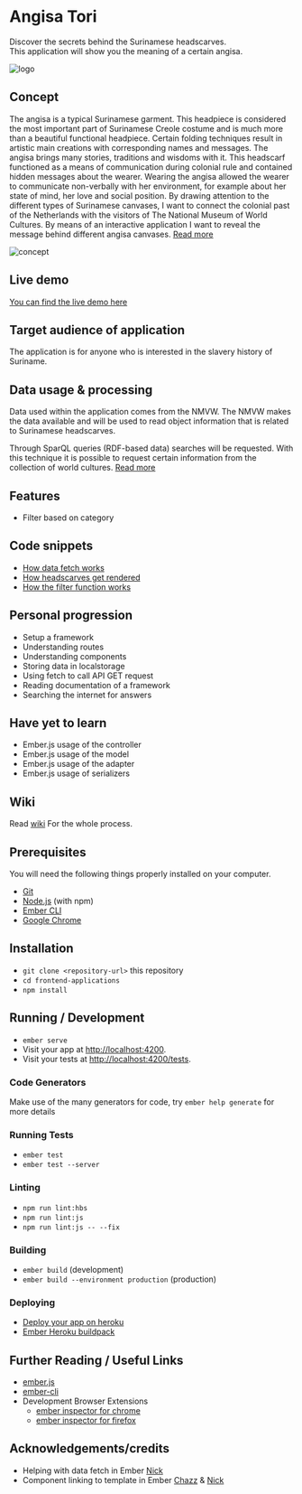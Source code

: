 # Angisa Tori
Discover the secrets behind the Surinamese headscarves.<br>
This application will show you the meaning of a certain angisa.

<img src="https://oege.ie.hva.nl/~westere6/techtrack/angisa.jpg" alt="logo">

## Concept
The angisa is a typical Surinamese garment. This headpiece is considered the most important part of Surinamese Creole costume and is much more than a beautiful functional headpiece. Certain folding techniques result in artistic main creations with corresponding names and messages. The angisa brings many stories, traditions and wisdoms with it. This headscarf functioned as a means of communication during colonial rule and contained hidden messages about the wearer. Wearing the angisa allowed the wearer to communicate non-verbally with her environment, for example about her state of mind, her love and social position. By drawing attention to the different types of Surinamese canvases, I want to connect the colonial past of the Netherlands with the visitors of The National Museum of World Cultures. By means of an interactive application I want to reveal the message behind different angisa canvases.
[Read more](https://github.com/EyobDejene/frontend-applications/wiki/1.1-Concept)

<img src="https://oege.ie.hva.nl/~westere6/techtrack/concept1.jpg" alt="concept">

## Live demo
[You can find the live demo here](https://tropenmuseum.herokuapp.com/headscarves)

## Target audience of application
The application is for anyone who is interested in the slavery history of Suriname.

## Data usage &  processing
Data used within the application comes from the NMVW. The NMVW makes the data available and will be used to read 
object information that is related to Surinamese headscarves.

Through SparQL queries (RDF-based data) searches will be requested. With this technique it is possible to request certain information from the collection of world cultures.
[Read more](https://github.com/EyobDejene/frontend-applications/wiki/2.1-Sparql-Query#data-usage)

## Features
* Filter based on category


## Code snippets
* [How data fetch works](https://github.com/EyobDejene/frontend-applications/wiki/3.0-Code-snippets#how-data-fetch-works)
* [How headscarves get rendered](https://github.com/EyobDejene/frontend-applications/wiki/3.0-Code-snippets#how-headscarves-get-rendered)
* [How the filter function works](https://github.com/EyobDejene/frontend-applications/wiki/3.0-Code-snippets#how-the-filter-function-works)


## Personal progression

* Setup a framework
* Understanding routes
* Understanding components
* Storing data in localstorage
* Using fetch to call API GET request
* Reading documentation of a framework
* Searching the internet for answers


## Have yet to learn

* Ember.js usage of the controller
* Ember.js usage of the model 
* Ember.js usage of the adapter
* Ember.js usage of serializers


## Wiki
Read [wiki](https://github.com/EyobDejene/frontend-applications/wiki) For the whole process. 



## Prerequisites
You will need the following things properly installed on your computer.

* [Git](https://git-scm.com/)
* [Node.js](https://nodejs.org/) (with npm)
* [Ember CLI](https://ember-cli.com/)
* [Google Chrome](https://google.com/chrome/)

## Installation

* `git clone <repository-url>` this repository
* `cd frontend-applications`
* `npm install`

## Running / Development

* `ember serve`
* Visit your app at [http://localhost:4200](http://localhost:4200).
* Visit your tests at [http://localhost:4200/tests](http://localhost:4200/tests).

### Code Generators

Make use of the many generators for code, try `ember help generate` for more details

### Running Tests

* `ember test`
* `ember test --server`

### Linting

* `npm run lint:hbs`
* `npm run lint:js`
* `npm run lint:js -- --fix`

### Building

* `ember build` (development)
* `ember build --environment production` (production)

### Deploying
* [Deploy your app on heroku](https://devcenter.heroku.com/articles/git)
* [Ember Heroku buildpack](https://www.heroku.com/emberjs)

## Further Reading / Useful Links

* [ember.js](https://emberjs.com/)
* [ember-cli](https://ember-cli.com/)
* Development Browser Extensions
  * [ember inspector for chrome](https://chrome.google.com/webstore/detail/ember-inspector/bmdblncegkenkacieihfhpjfppoconhi)
  * [ember inspector for firefox](https://addons.mozilla.org/en-US/firefox/addon/ember-inspector/)

## Acknowledgements/credits
*  Helping with data fetch in Ember [Nick](https://github.com/CountNick)
*  Component linking to template in Ember [Chazz](https://github.com/Chazzers/) & [Nick](https://github.com/CountNick)